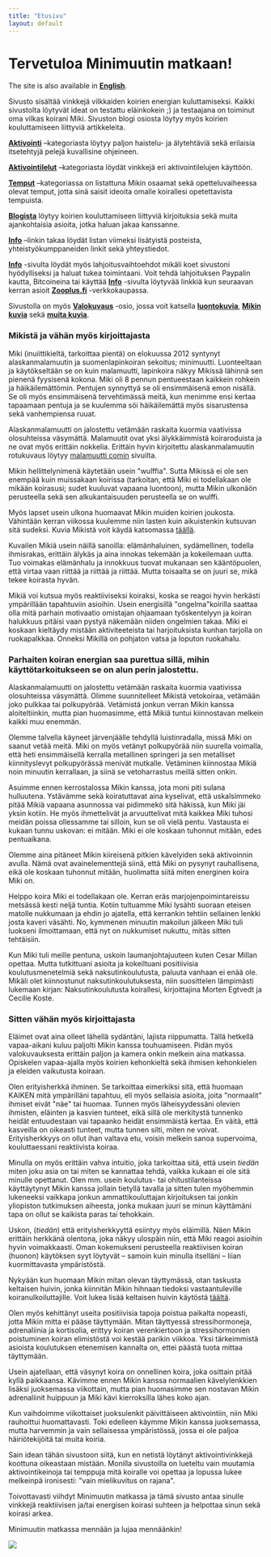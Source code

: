 ```yaml
---
title: "Etusivu"
layout: default
---
```


# Tervetuloa Minimuutin matkaan!

The site is also available in [**English**](/en/).

Sivusto sisältää vinkkejä vilkkaiden koirien energian kuluttamiseksi. Kaikki sivustolta löytyvät ideat on testattu eläinkokein ;) ja testaajana on toiminut oma vilkas koirani Miki. Sivuston blogi osiosta löytyy myös koirien kouluttamiseen liittyviä artikkeleita.

[**Aktivointi**](/aktivointi/) –kategoriasta löytyy paljon haistelu- ja älytehtäviä sekä erilaisia itsetehtyjä pelejä kuvallisine ohjeineen.

[**Aktivointilelut**](/aktivointilelut/) –kategoriasta löydät vinkkejä eri aktivointilelujen käyttöön.

[**Temput**](/temput/) –kategoriassa on listattuna Mikin osaamat sekä opetteluvaiheessa olevat temput, jotta sinä saisit ideoita omalle koirallesi opetettavista tempuista.

[**Blogista**](/blogi/) löytyy koirien kouluttamiseen liittyviä kirjoituksia sekä muita ajankohtaisia asioita, jotka haluan jakaa kanssanne.

[**Info**](/info/) –linkin takaa löydät listan viimeksi lisätyistä posteista, yhteistyökumppaneiden linkit sekä yhteystiedot.

[**Info**](/info/) -sivulta löydät myös lahjoitusvaihtoehdot mikäli koet sivustoni hyödylliseksi ja haluat tukea toimintaani. Voit tehdä lahjoituksen Paypalin kautta, Bitcoineina tai käyttää [**Info**](/info/) -sivulta löytyvää linkkiä kun seuraavan kerran asioit [**Zooplus.fi**](http://clk.tradedoubler.com/click?p(210840)a(2526211)g(19927404)url(http://www.zooplus.fi/)) -verkkokaupassa.

Sivustolla on myös [**Valokuvaus**](/valokuvaus/) -osio, jossa voit katsella [**luontokuvia**](/valokuvaus/luontokuvat/), [**Mikin kuvia**](/valokuvaus/kuvia-mikista/) sekä [**muita kuvia**](/valokuvaus/abstraktit-muut). 

### Mikistä ja vähän myös kirjoittajasta

Miki (inuiittikieltä, tarkoittaa pientä) on elokuussa 2012 syntynyt alaskanmalamuutin ja suomenlapinkoiran sekoitus; minimuutti. Luonteeltaan ja käytökseltään se on kuin malamuutti, lapinkoira näkyy Mikissä lähinnä sen pienenä fyysisenä kokona. Miki oli 8 pennun pentueestaan kaikkein rohkein ja häikäilemättömin. Pentujen synnyttyä se oli ensimmäisenä emon nisällä. Se oli myös ensimmäisenä tervehtimässä meitä, kun menimme ensi kertaa tapaamaan pentuja ja se kuulemma söi häikäilemättä myös sisarustensa sekä vanhempiensa ruuat.

Alaskanmalamuutti on jalostettu vetämään raskaita kuormia vaativissa olosuhteissa väsymättä. Malamuutit ovat yksi älykkäimmistä koiraroduista ja ne ovat myös erittäin nokkelia. Erittäin hyvin kirjoitettu alaskanmalamuutin rotukuvaus löytyy [malamuutti comin](http://malamuutti.com/index5.php?page=rotu) sivuilta.

Mikin hellittelynimenä käytetään usein "wulffia". Sutta Mikissä ei ole sen enempää kuin muissakaan koirissa (tarkoitan, että Miki ei todellakaan ole mikään koirasusi; sudet kuuluvat vapaana luontoon), mutta Mikin ulkonäön perusteella sekä sen alkukantaisuuden perusteella se on wulffi.

Myös lapset usein ulkona huomaavat Mikin muiden koirien joukosta. Vähintään kerran viikossa kuulemme niin lasten kuin aikuistenkin kutsuvan sitä sudeksi. Kuvia Mikistä voit käydä katsomassa [täällä](/valokuvaus/kuvia-mikista/).

Kuvailen Mikiä usein näillä sanoilla: elämänhaluinen, sydämellinen, todella ihmisrakas, erittäin älykäs ja aina innokas tekemään ja kokeilemaan uutta. Tuo voimakas elämänhalu ja innokkuus tuovat mukanaan sen kääntöpuolen, että virtaa vaan riittää ja riittää ja riittää. Mutta toisaalta se on juuri se, mikä tekee koirasta hyvän.

Mikiä voi kutsua myös reaktiiviseksi koiraksi, koska se reagoi hyvin herkästi ympärillään tapahtuviin asioihin. Usein energisillä "ongelma"koirilla saattaa olla mitä parhain motivaatio omistajan ohjaamaan työskentelyyn ja koiran halukkuus pitäisi vaan pystyä näkemään niiden ongelmien takaa. Miki ei koskaan kieltäydy mistään aktiviteeteista tai harjoituksista kunhan tarjolla on ruokapalkkaa. Onneksi Mikillä on pohjaton vatsa ja loputon ruokahalu.

### Parhaiten koiran energian saa purettua sillä, mihin käyttötarkoitukseen se on alun perin jalostettu.

Alaskanmalamuutti on jalostettu vetämään raskaita kuormia vaativissa olosuhteissa väsymättä. Olimme suunnitelleet Mikistä vetokoiraa, vetämään joko pulkkaa tai polkupyörää. Vetämistä jonkun verran Mikin kanssa aloiteltiinkin, mutta pian huomasimme, että Mikiä tuntui kiinnostavan melkein kaikki muu enemmän.

Olemme talvella käyneet järvenjäälle tehdyllä luistinradalla, missä Miki on saanut vetää meitä. Miki on myös vetänyt polkupyörää niin suurella voimalla, että heti ensimmäisellä kerralla metallinen springeri ja sen metalliset kiinnityslevyt polkupyörässä menivät mutkalle. Vetäminen kiinnostaa Mikiä noin minuutin kerrallaan, ja siinä se vetoharrastus meillä sitten onkin.

Asuimme ennen kerrostalossa Mikin kanssa, jota moni piti sulana hulluutena. Ystävämme sekä koiratuttavat aina kyselivat, että uskalsimmeko pitää Mikiä vapaana asunnossa vai pidimmekö sitä häkissä, kun Miki jäi yksin kotiin. He myös ihmettelivät ja arvuuttelivat mitä kaikkea Miki tuhosi meidän poissa ollessamme tai silloin, kun se oli vielä pentu. Vastausta ei kukaan tunnu uskovan: ei mitään. Miki ei ole koskaan tuhonnut mitään, edes pentuaikana.

Olemme aina pitäneet Mikin kiireisenä pitkien kävelyiden sekä aktivoinnin avulla. Nämä ovat avainelementtejä siinä, että Miki on pysynyt rauhallisena, eikä ole koskaan tuhonnut mitään, huolimatta siitä miten energinen koira Miki on.

Helppo koira Miki ei todellakaan ole. Kerran eräs marjojenpoimintareissu metsässä kesti neljä tuntia. Kotiin tultuamme Miki lysähti suoraan eteisen matolle nukkumaan ja ehdin jo ajatella, että kerrankin tehtiin sellainen lenkki josta kaveri väsähti. No, kymmenen minuutin makoilun jälkeen Miki tuli luokseni ilmoittamaan, että nyt on nukkumiset nukuttu, mitäs sitten tehtäisiin.

Kun Miki tuli meille pentuna, uskoin laumanjohtajuuteen kuten Cesar Millan opettaa. Mutta tutkittuani asioita ja kokeiltuani positiivisia koulutusmenetelmiä sekä naksutinkoulutusta, paluuta vanhaan ei enää ole. Mikäli olet kiinnostunut naksutinkoulutuksesta, niin suosittelen lämpimästi lukemaan kirjan: Naksutinkoulutusta koirallesi, kirjoittajina Morten Egtvedt ja Cecilie Koste.

### Sitten vähän myös kirjoittajasta

Eläimet ovat aina olleet lähellä sydäntäni, lajista riippumatta. Tällä hetkellä vapaa-aikani kuluu paljolti Mikin kanssa touhuamiseen. Pidän myös valokuvauksesta erittäin paljon ja kamera onkin melkein aina matkassa. Opiskelen vapaa-ajalla myös koirien kehonkieltä sekä ihmisen kehonkielen ja eleiden vaikutusta koiraan.

Olen erityisherkkä ihminen. Se tarkoittaa eimerkiksi sitä, että huomaan KAIKEN mitä ympärilläni tapahtuu, eli myös sellaisia asioita, joita "normaalit" ihmiset eivät "näe" tai huomaa. Tunnen myös läheisyydessäni olevien ihmisten, eläinten ja kasvien tunteet, eikä sillä ole merkitystä tunnenko heidät entuudestaan vai tapaanko heidät ensimmäistä kertaa. En väitä, että kasveilla on oikeasti tunteet, mutta tunnen silti, miten ne voivat. Erityisherkkyys on ollut ihan valtava etu, voisin melkein sanoa supervoima, kouluttaessani reaktiivista koiraa.

Minulla on myös erittäin vahva intuitio, joka tarkoittaa sitä, että usein *tiedän* miten joku asia on tai miten se kannattaa tehdä, vaikka kukaan ei ole sitä minulle opettanut. Olen mm. usein koulutus- tai ohitustilanteissa käyttäytynyt Mikin kanssa jollain tietyllä tavalla ja sitten tulen myöhemmin lukeneeksi vaikkapa jonkun ammattikouluttajan kirjoituksen tai jonkin yliopiston tutkimuksen aiheesta, jonka mukaan juuri se minun käyttämäni tapa on ollut se kaikista paras tai tehokkain. 

Uskon, (*tiedän*) että erityisherkkyyttä esiintyy myös eläimillä. Näen Mikin erittäin herkkänä olentona, joka näkyy ulospäin niin, että Miki reagoi asioihin hyvin voimakkaasti. Oman kokemukseni perusteella reaktiivisen koiran (huonon) käytöksen syyt löytyvät – samoin kuin minulla itselläni – liian kuormittavasta ympäristöstä.

Nykyään kun huomaan Mikin mitan olevan täyttymässä, otan taskusta keltaisen huivin, jonka kiinnitän Mikin hihnaan tiedoksi vastaantuleville koiranulkoiluttajille. Voit lukea lisää keltaisen huivin käytöstä [täältä](https://minimuutti.com/blogi/annathan-tilaa-keltaista-huivia-kayttavalle-koiralle/).

Olen myös kehittänyt useita positiivisia tapoja poistua paikalta nopeasti, jotta Mikin mitta ei pääse täyttymään. Mitan täyttyessä stressihormoneja, adrenaliinia ja kortisolia, erittyy koiran verenkiertoon ja stressihormonien poistuminen koiran elimistöstä voi kestää parikin viikkoa. Yksi tärkeimmistä asioista koulutuksen etenemisen kannalta on, ettei päästä tuota mittaa täyttymään.

Usein ajatellaan, että väsynyt koira on onnellinen koira, joka osittain pitää kyllä paikkaansa. Kävimme ennen Mikin kanssa normaalien kävelylenkkien lisäksi juoksemassa viikottain, mutta pian huomasimme sen nostavan Mikin adrenaliinit huippuun ja Miki kävi kierroksilla lähes koko ajan.

Kun vaihdoimme viikottaiset juoksulenkit päivittäiseen aktivointiin, niin Miki rauhoittui huomattavasti. Toki edelleen käymme Mikin kanssa juoksemassa, mutta harvemmin ja vain sellaisessa ympäristössä, jossa ei ole paljoa häiriötekijöitä tai muita koiria.

Sain idean tähän sivustoon siitä, kun en netistä löytänyt aktivointivinkkejä koottuna oikeastaan mistään. Monilla sivustoilla on lueteltu vain muutamia aktivointikeinoja tai temppuja mitä koiralle voi opettaa ja lopussa lukee melkeinpä ironisesti: "vain mielikuvitus on rajana". 

Toivottavasti viihdyt Minimuutin matkassa ja tämä sivusto antaa sinulle vinkkejä reaktiivisen ja/tai energisen koirasi suhteen ja helpottaa sinun sekä koirasi arkea.

Minimuutin matkassa mennään ja lujaa mennäänkin!

![](https://b2.minimuutti.com/muut/2371-800px.jpg)

